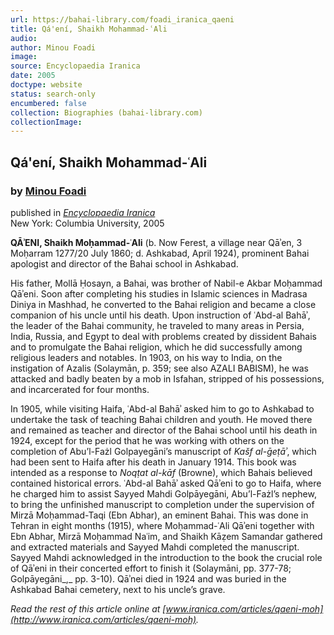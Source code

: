```yaml
---
url: https://bahai-library.com/foadi_iranica_qaeni
title: Qá'ení, Shaikh Mohammad-ʿAli
audio: 
author: Minou Foadi
image: 
source: Encyclopaedia Iranica
date: 2005
doctype: website
status: search-only
encumbered: false
collection: Biographies (bahai-library.com)
collectionImage: 
---
```



## Qá'ení, Shaikh Mohammad-ʿAli

### by [Minou Foadi](https://bahai-library.com/author/Minou+Foadi)

published in [_Encyclopaedia Iranica_](https://bahai-library.com/series/Encyclopaedia%20Iranica)  
New York: Columbia University, 2005


**QĀʾENI, Shaikh Moḥammad-ʿAli** (b. Now Ferest, a village near Qāʾen, 3 Moḥarram 1277/20 July 1860; d. Ashkabad, April 1924), prominent Bahai apologist and director of the Bahai school in Ashkabad.

His father, Mollā Ḥosayn, a Bahai, was brother of Nabil-e Akbar Moḥammad Qāʾeni. Soon after completing his studies in Islamic sciences in Madrasa Diniya in Mashhad, he converted to the Bahai religion and became a close companion of his uncle until his death. Upon instruction of ʿAbd-al Bahāʾ, the leader of the Bahai community, he traveled to many areas in Persia, India, Russia, and Egypt to deal with problems created by dissident Bahais and to promulgate the Bahai religion, which he did successfully among religious leaders and notables. In 1903, on his way to India, on the instigation of Azalis (Solaymān, p. 359; see also AZALI BABISM), he was attacked and badly beaten by a mob in Isfahan, stripped of his possessions, and incarcerated for four months.

In 1905, while visiting Haifa, ʿAbd-al Bahāʾ asked him to go to Ashkabad to undertake the task of teaching Bahai children and youth. He moved there and remained as teacher and director of the Bahai school until his death in 1924, except for the period that he was working with others on the completion of Abu’l-Fażl Golpayegāni’s manuscript of _Kašf al-ḡeṭāʾ_, which had been sent to Haifa after his death in January 1914. This book was intended as a response to _Noqṭat al-kāf_ (Browne), which Bahais believed contained historical errors. ʿAbd-al Bahāʾ asked Qāʾeni to go to Haifa, where he charged him to assist Sayyed Mahdi Golpāyegāni, Abu’l-Fażl’s nephew, to bring the unfinished manuscript to completion under the supervision of Mirzā Moḥammad-Taqi (Ebn Abhar), an eminent Bahai. This was done in Tehran in eight months (1915), where Moḥammad-ʿAli Qāʾeni together with Ebn Abhar, Mirzā Moḥammad Naʿim, and Shaikh Kāẓem Samandar gathered and extracted materials and Sayyed Mahdi completed the manuscript. Sayyed Mahdi acknowledged in the introduction to the book the crucial role of Qāʾeni in their concerted effort to finish it (Solaymāni, pp. 377-78; Golpāyegāni_,_ pp. 3-10). Qāʾnei died in 1924 and was buried in the Ashkabad Bahai cemetery, next to his uncle’s grave.

  
_Read the rest of this article online at [www.iranica.com/articles/qaeni-moh](http://www.iranica.com/articles/qaeni-moh)._